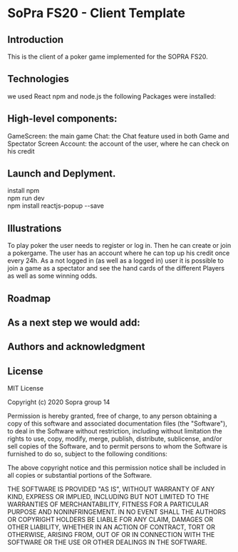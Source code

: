 # SoPra FS20 - Client Template

## Introduction

This is the client of a poker game implemented for the SOPRA FS20.

## Technologies

we used React npm and node.js
the following Packages were installed: 


## High-level components: 

GameScreen: the main game
Chat: the Chat feature used in both Game and Spectator Screen
Account: the account of the user, where he can check on his credit


## Launch and Deplyment.
install npm <br/>
npm run dev <br/>
npm install reactjs-popup --save


## Illustrations
To play poker the user needs to register or log in. Then he can create or join a pokergame. The user has an account where he can top up his credit once every 24h. As a not logged in (as well as a logged in) user it is possible to join a game as a spectator and see the hand cards of the different Players as well as some winning odds. 


## Roadmap

As a next step we would add: 
- 

## Authors and acknowledgment


## License
MIT License

Copyright (c) 2020 Sopra group 14

Permission is hereby granted, free of charge, to any person obtaining a copy
of this software and associated documentation files (the "Software"), to deal
in the Software without restriction, including without limitation the rights
to use, copy, modify, merge, publish, distribute, sublicense, and/or sell
copies of the Software, and to permit persons to whom the Software is
furnished to do so, subject to the following conditions:

The above copyright notice and this permission notice shall be included in all
copies or substantial portions of the Software.

THE SOFTWARE IS PROVIDED "AS IS", WITHOUT WARRANTY OF ANY KIND, EXPRESS OR
IMPLIED, INCLUDING BUT NOT LIMITED TO THE WARRANTIES OF MERCHANTABILITY,
FITNESS FOR A PARTICULAR PURPOSE AND NONINFRINGEMENT. IN NO EVENT SHALL THE
AUTHORS OR COPYRIGHT HOLDERS BE LIABLE FOR ANY CLAIM, DAMAGES OR OTHER
LIABILITY, WHETHER IN AN ACTION OF CONTRACT, TORT OR OTHERWISE, ARISING FROM,
OUT OF OR IN CONNECTION WITH THE SOFTWARE OR THE USE OR OTHER DEALINGS IN THE
SOFTWARE.

